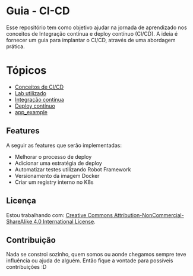 # Guia - CI-CD

Esse repositório tem como objetivo ajudar na jornada de aprendizado nos conceitos de Integração contínua e deploy contínuo (CI/CD).
A ideia é fornecer um guia para implantar o CI/CD, através de uma abordagem prática.

# Tópicos 
- [Conceitos de CI/CD](https://github.com/Erickveiga02/Guia-CI-CD/blob/main/conceito/conceito.md)
- [Lab utilizado](https://github.com/Erickveiga02/Guia-CI-CD/blob/main/lab/lab.md)
- [Integração contínua](https://github.com/Erickveiga02/Guia-CI-CD/blob/main/integra%C3%A7%C3%A3o_continua%20/ci.MD)
- [Deploy contínuo](https://github.com/Erickveiga02/Guia-CI-CD/blob/main/cd/cd.MD)
- [app_example](https://github.com/Erickveiga02/mvn-hello-world)

## Features

A seguir as features que serão implementadas:

- Melhorar o processo de deploy
- Adicionar uma estratégia de deploy
- Automatizar testes utilizando Robot Framework 
- Versionamento da imagem Docker
- Criar um registry interno no K8s

## Licença 

Estou trabalhando com: [Creative Commons Attribution-NonCommercial-ShareAlike 4.0 International License](https://creativecommons.org/licenses/by-nc-sa/4.0/).




## Contribuição

Nada se constroi sozinho, quem somos ou aonde chegamos sempre teve influência ou ajuda de alguém.
Então fique a vontade para possíveis contribuições :D 

